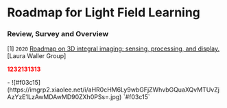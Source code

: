 # Roadmap for Light Field Learning

### Review, Survey and Overview
[1] `2020` [Roadmap on 3D integral imaging: sensing, processing, and display.](https://www-osapublishing-org.eproxy.lib.hku.hk/DirectPDFAccess/12E461CE-B0A2-4D00-999AF60A7570CFDA_441045/oe-28-22-32266.pdf?da=1&id=441045&seq=0&mobile=no) [Laura Waller Group]

<p style='color:red'><strong>1232131313</strong></p>
- ![#f03c15](https://imgrp2.xiaolee.net/i/aHR0cHM6Ly9wbGFjZWhvbGQuaXQvMTUvZjAzYzE1LzAwMDAwMD90ZXh0PSs=.jpg) `#f03c15`

